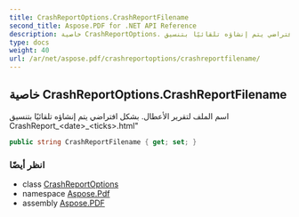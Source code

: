 ```yaml
---
title: CrashReportOptions.CrashReportFilename
second_title: Aspose.PDF for .NET API Reference
description: خاصية CrashReportOptions. اسم الملف لتقرير الأعطال. بشكل افتراضي يتم إنشاؤه تلقائيًا بتنسيق CrashReport_date_ticks.html
type: docs
weight: 40
url: /ar/net/aspose.pdf/crashreportoptions/crashreportfilename/
---
```

## خاصية CrashReportOptions.CrashReportFilename

اسم الملف لتقرير الأعطال. بشكل افتراضي يتم إنشاؤه تلقائيًا بتنسيق CrashReport_&lt;date&gt;_&lt;ticks&gt;.html"

```csharp
public string CrashReportFilename { get; set; }
```

### انظر أيضًا

* class [CrashReportOptions](../)
* namespace [Aspose.Pdf](../../../aspose.pdf/)
* assembly [Aspose.PDF](../../../)
